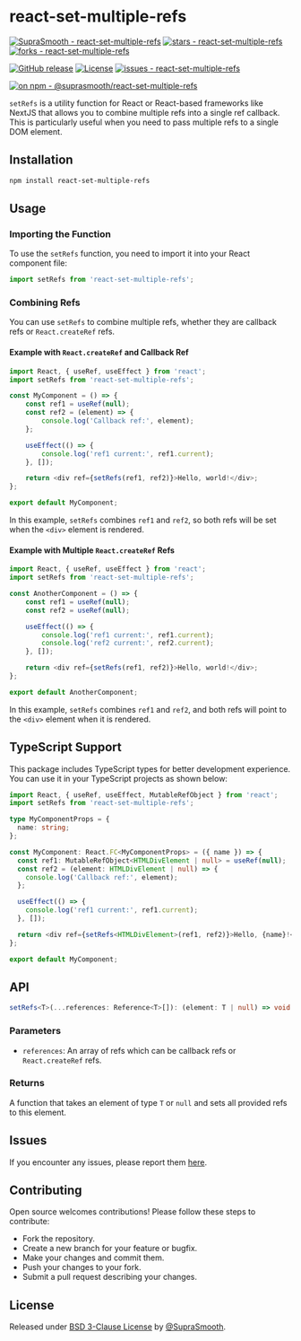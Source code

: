 # react-set-multiple-refs

[![SupraSmooth - react-set-multiple-refs](https://img.shields.io/static/v1?label=SupraSmooth&message=react-set-multiple-refs&color=blue&logo=github)](https://github.com/SupraSmooth/react-set-multiple-refs 'Go to GitHub repo')
[![stars - react-set-multiple-refs](https://img.shields.io/github/stars/SupraSmooth/react-set-multiple-refs?style=social)](https://github.com/SupraSmooth/react-set-multiple-refs)
[![forks - react-set-multiple-refs](https://img.shields.io/github/forks/SupraSmooth/react-set-multiple-refs?style=social)](https://github.com/SupraSmooth/react-set-multiple-refs)

[![GitHub release](https://img.shields.io/github/release/SupraSmooth/react-set-multiple-refs?include_prereleases=&sort=semver&color=blue)](https://github.com/SupraSmooth/react-set-multiple-refs/releases/)
[![License](https://img.shields.io/badge/License-BSD-blue)](#license)
[![issues - react-set-multiple-refs](https://img.shields.io/github/issues/SupraSmooth/react-set-multiple-refs)](https://github.com/SupraSmooth/react-set-multiple-refs/issues)

[![on npm - @suprasmooth/react-set-multiple-refs](https://img.shields.io/badge/dependency-%40suprasmooth%2Freact--set--multiple--refs-blue?logo=typescript&logoColor=white)](https://www.npmjs.com/package/@suprasmooth/react-set-multiple-refs)

`setRefs` is a utility function for React or React-based frameworks like NextJS that allows you to combine multiple refs into a single ref callback. This is particularly useful when you need to pass multiple refs to a single DOM element.

## Installation

```sh
npm install react-set-multiple-refs
```

## Usage

### Importing the Function

To use the `setRefs` function, you need to import it into your React component file:

```js
import setRefs from 'react-set-multiple-refs';
```

### Combining Refs

You can use `setRefs` to combine multiple refs, whether they are callback refs or `React.createRef` refs.

#### Example with `React.createRef` and Callback Ref

```js
import React, { useRef, useEffect } from 'react';
import setRefs from 'react-set-multiple-refs';

const MyComponent = () => {
    const ref1 = useRef(null);
    const ref2 = (element) => {
        console.log('Callback ref:', element);
    };

    useEffect(() => {
        console.log('ref1 current:', ref1.current);
    }, []);

    return <div ref={setRefs(ref1, ref2)}>Hello, world!</div>;
};

export default MyComponent;
```

In this example, `setRefs` combines `ref1` and `ref2`, so both refs will be set when the `<div>` element is rendered.

#### Example with Multiple `React.createRef` Refs

```js
import React, { useRef, useEffect } from 'react';
import setRefs from 'react-set-multiple-refs';

const AnotherComponent = () => {
    const ref1 = useRef(null);
    const ref2 = useRef(null);

    useEffect(() => {
        console.log('ref1 current:', ref1.current);
        console.log('ref2 current:', ref2.current);
    }, []);

    return <div ref={setRefs(ref1, ref2)}>Hello, world!</div>;
};

export default AnotherComponent;
```

In this example, `setRefs` combines `ref1` and `ref2`, and both refs will point to the `<div>` element when it is rendered.

## TypeScript Support

This package includes TypeScript types for better development experience. You can use it in your TypeScript projects as shown below:

```typescript
import React, { useRef, useEffect, MutableRefObject } from 'react';
import setRefs from 'react-set-multiple-refs';

type MyComponentProps = {
  name: string;
};

const MyComponent: React.FC<MyComponentProps> = ({ name }) => {
  const ref1: MutableRefObject<HTMLDivElement | null> = useRef(null);
  const ref2 = (element: HTMLDivElement | null) => {
    console.log('Callback ref:', element);
  };

  useEffect(() => {
    console.log('ref1 current:', ref1.current);
  }, []);

  return <div ref={setRefs<HTMLDivElement>(ref1, ref2)}>Hello, {name}!</div>;
};

export default MyComponent;
```

## API

```typescript
setRefs<T>(...references: Reference<T>[]): (element: T | null) => void
```

### Parameters

-   `references`: An array of refs which can be callback refs or `React.createRef` refs.

### Returns

A function that takes an element of type `T` or `null` and sets all provided refs to this element.

## Issues

If you encounter any issues, please report them [here](https://github.com/SupraSmooth/react-set-multiple-refs/issues).

## Contributing

Open source welcomes contributions! Please follow these steps to contribute:

-   Fork the repository.
-   Create a new branch for your feature or bugfix.
-   Make your changes and commit them.
-   Push your changes to your fork.
-   Submit a pull request describing your changes.

## License

Released under [BSD 3-Clause License](https://github.com/SupraSmooth/react-set-multiple-refs/blob/master/LICENSE) by [@SupraSmooth](https://github.com/SupraSmooth).
